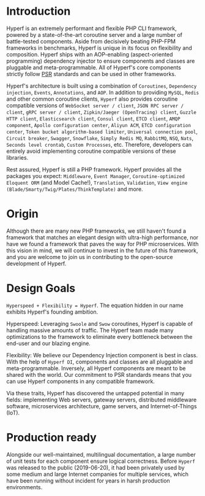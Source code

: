# Introduction

Hyperf is an extremely performant and flexible PHP CLI framework, powered by a state-of-the-art coroutine server and a large number of battle-tested components. Aside from decisively beating PHP-FPM frameworks in benchmarks, Hyperf is unique in its focus on flexibility and composition. Hyperf ships with an AOP-enabling (aspect-oriented programming) dependency injector to ensure components and classes are pluggable and meta-programmable. All of Hyperf's core components strictly follow [PSR](https://www.php-fig.org/psr) standards and can be used in other frameworks.

Hyperf's architecture is built using a combination of `Coroutines`, `Dependency injection`, `Events`, `Annotations`, and `AOP`. In addition to providing `MySQL`, `Redis` and other common coroutine clients, `Hyperf` also provides coroutine compatible versions of `WebSocket server / client`, `JSON RPC server / client`, `gRPC server / client`, `Zipkin/Jaeger (OpenTracing) client`, `Guzzle HTTP client`, `Elasticsearch client`, `Consul client`, `ETCD client`, `AMQP component`, `Apollo configuration center`, `Aliyun ACM`, `ETCD configuration center`, `Token bucket algorithm-based limiter`, `Universal connection pool`, `Circuit breaker`, `Swagger`, `Snowflake`, `Simply Redis MQ`, `RabbitMQ`, `NSQ`, `Nats`, `Seconds level crontab`, `Custom Processes`, etc. Therefore, developers can entirely avoid implementing coroutine compatible versions of these libraries.

Rest assured, Hyperf is still a PHP framework. Hyperf provides all the packages you expect: `Middleware`, `Event Manager`, `Coroutine-optimized Eloquent ORM` (and Model Cache!), `Translation`, `Validation`, `View engine (Blade/Smarty/Twig/Plates/ThinkTemplate)` and more.

# Origin

Although there are many new PHP frameworks, we still haven't found a framework that matches an elegant design with ultra-high performance, nor have we found a framework that paves the way for PHP microservices. With this vision in mind, we will continue to invest in the future of this framework, and you are welcome to join us in contributing to the open-source development of Hyperf.

# Design Goals

`Hyperspeed + Flexibility = Hyperf`. The equation hidden in our name exhibits Hyperf's founding ambition.

Hyperspeed: Leveraging `Swoole` and `Swow` coroutines, Hyperf is capable of handling massive amounts of traffic. The Hyperf team made many optimizations to the framework to eliminate every bottleneck between the end-user and our blazing engine.

Flexibility: We believe our Dependency Injection component is best in class. With the help of `Hyperf DI`, components and classes are all pluggable and meta-programmable. Inversely, all Hyperf components are meant to be shared with the world. Our commitment to PSR standards means that you can use Hyperf components in any compatible framework.

Via these traits, Hyperf has discovered the untapped potential in many fields: implementing Web servers, gateway servers, distributed middleware software, microservices architecture, game servers, and Internet-of-Things (IoT).

# Production ready

Alongside our well-maintained, multilingual documentation, a large number of unit tests for each component ensure logical correctness. Before `Hyperf` was released to the public (2019-06-20), it had been privately used by some medium and large Internet companies for multiple services, which have been running without incident for years in harsh production environments.